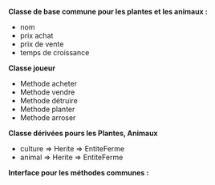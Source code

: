 **Classe de base commune pour les plantes et les animaux :**

- nom
- prix achat
- prix de vente
- temps de croissance

**Classe joueur**

- Methode acheter
- Methode vendre
- Methode détruire
- Methode planter
- Methode arroser

**Classe dérivées pours les Plantes, Animaux**

- culture => Herite => EntiteFerme
- animal => Herite => EntiteFerme

**Interface pour les méthodes communes :**
